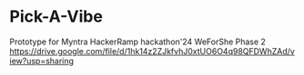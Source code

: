 # Pick-A-Vibe
Prototype for Myntra HackerRamp hackathon'24 WeForShe Phase 2
https://drive.google.com/file/d/1hk14z2ZJkfvhJ0xtUO6O4q98QFDWhZAd/view?usp=sharing
